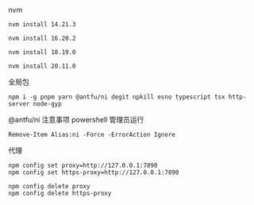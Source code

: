 nvm

```shell
nvm install 14.21.3

nvm install 16.20.2

nvm install 18.19.0

nvm install 20.11.0
```

全局包

```shell
npm i -g pnpm yarn @antfu/ni degit npkill esno typescript tsx http-server node-gyp
```

@antfu/ni  注意事项 powershell 管理员运行

```shell
Remove-Item Alias:ni -Force -ErrorAction Ignore
```

代理

```shell
npm config set proxy=http://127.0.0.1:7890
npm config set https-proxy=http://127.0.0.1:7890

npm config delete proxy
npm config delete https-proxy
```
